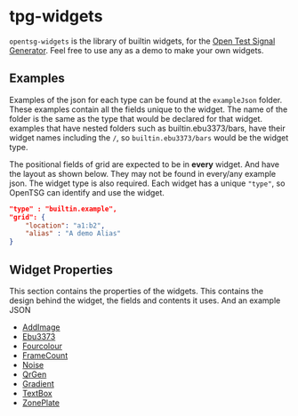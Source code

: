 # tpg-widgets

`opentsg-widgets` is the library of builtin widgets, 
for the [Open Test Signal Generator](https://opentsg.io/).
Feel free to use any as a demo to make your own widgets.

## Examples

Examples of the json for each type can be found at the `exampleJson` folder.
These examples contain all the fields unique to the widget. The name of the folder
is the same as the type that would be declared for that widget. examples that have nested
folders such as builtin.ebu3373/bars, have their widget names including the `/`, so
`builtin.ebu3373/bars` would be the widget type.

The positional fields of grid are expected to be in **every** widget. And have the
layout as shown below. They may not be found in every/any example json.
The widget type is also required. Each widget has a unique `"type"`,
so OpenTSG can identify and use the widget.

```json
"type" : "builtin.example",
"grid": {
    "location": "a1:b2",
    "alias" : "A demo Alias"
}

```

## Widget Properties

This section contains the properties of the widgets.
This contains the design behind the widget, the fields
and contents it uses. And an example JSON

- [AddImage](_docs/addimage/doc.md)
- [Ebu3373](_docs/ebu3373/doc.md)
- [Fourcolour](_docs/fourcolour/doc.md)
- [FrameCount](_docs/framecount/doc.md)
- [Noise](_docs/noise/doc.md)
- [QrGen](_docs/qrgen/doc.md)
- [Gradient](_docs/ramps/doc.md)
- [TextBox](_docs/textbox/doc.md)
- [ZonePlate](_docs/zoneplate/doc.md)


